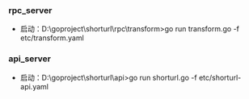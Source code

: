 ### rpc_server
+ 启动：D:\goproject\shorturl\rpc\transform>go run transform.go -f etc/transform.yaml

### api_server
+ 启动：D:\goproject\shorturl\api>go run shorturl.go -f etc/shorturl-api.yaml

